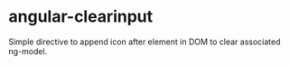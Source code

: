 angular-clearinput
==================

Simple directive to append icon after element in DOM to clear associated ng-model.
